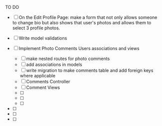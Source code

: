 TO DO 

- [ ] On the Edit Profile Page: make a form that not only allows someone to change bio but also shows that user's photos and allows them to select 3 profile photos. 

- [ ] Write model validations

- [ ] Implement Photo Comments Users associations and views
    - [ ] make nested routes for photo comments
    - [ ] add associations in models
    - [ ] write migration to make comments table and add foreign keys where applicable
    - [ ] Comments Controller
    - [ ] Comment Views
    - [ ] 
    - [ ] 
    - [ ] 

- [ ]
- [ ]
- [ ]
